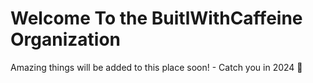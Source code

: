 # Welcome To the BuitlWithCaffeine Organization
Amazing things will be added to this place soon! - Catch you in 2024 🥳

